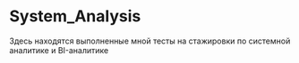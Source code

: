 # System_Analysis

Здесь находятся выполненные мной тесты на стажировки по системной аналитике и BI-аналитике
